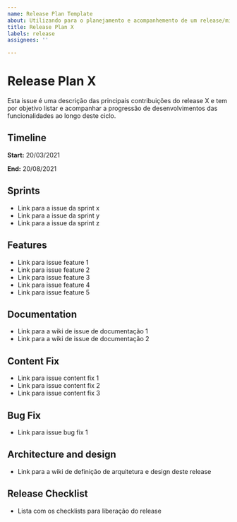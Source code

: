 ```yaml
---
name: Release Plan Template
about: Utilizando para o planejamento e acompanhemento de um release/milestone.
title: Release Plan X
labels: release
assignees: ''

---
```


# Release Plan X
Esta issue é uma descrição das principais contribuições do release X e tem por objetivo listar e acompanhar a progressão de desenvolvimentos das funcionalidades ao longo deste ciclo.

## Timeline

**Start:** 20/03/2021

**End:** 20/08/2021

## Sprints
- Link para a issue da sprint x
- Link para a issue da sprint y
- Link para a issue da sprint z

## Features
- Link para issue feature 1
- Link para issue feature 2
- Link para issue feature 3
- Link para issue feature 4
- Link para issue feature 5

## Documentation
- Link para a wiki de issue de documentação 1
- Link para a wiki de issue de documentação 2

## Content Fix
- Link para issue content fix 1
- Link para issue content fix 2
- Link para issue content fix 3

## Bug Fix
- Link para issue bug fix 1

## Architecture and design
- Link para a wiki de definição de arquitetura e design deste release

## Release Checklist
- Lista com os checklists para liberação do release
